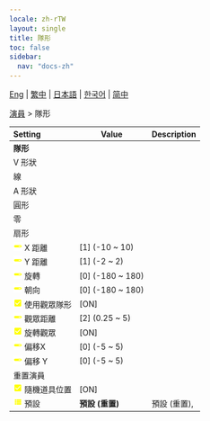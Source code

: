 ```yaml
---
locale: zh-rTW
layout: single
title: 隊形
toc: false
sidebar:
  nav: "docs-zh"
---
```

[Eng](/dancexr/menu/2025.4/actors/formation) | [繁中](/tw/dancexr/menu/2025.4/actors/formation) | [日本語](/jp/dancexr/menu/2025.4/actors/formation) | [한국어](/kr/dancexr/menu/2025.4/actors/formation) | [简中](/zh/dancexr/menu/2025.4/actors/formation)

[演員](../menu#演員) > 隊形



| Setting | Value | Description |
| :--- | --- | :--- |
|<nobr> <b>隊形</b></nobr>|| 
|<nobr> V 形狀</nobr>|| 
|<nobr> 線</nobr>|| 
|<nobr> A 形狀</nobr>|| 
|<nobr> 圓形</nobr>|| 
|<nobr> 零</nobr>|| 
|<nobr> 扇形</nobr>|| 
|<nobr> ![slider icon](/images/icon/ic_slider.png)  X 距離</nobr>| [1] (-10 ~ 10) | 
|<nobr> ![slider icon](/images/icon/ic_slider.png)  Y 距離</nobr>| [1] (-2 ~ 2) | 
|<nobr> ![slider icon](/images/icon/ic_slider.png)  旋轉</nobr>| [0] (-180 ~ 180) | 
|<nobr> ![slider icon](/images/icon/ic_slider.png)  朝向</nobr>| [0] (-180 ~ 180) | 
|<nobr> ![check_on icon](/images/icon/ic_check_on.png)  使用觀眾隊形</nobr>| [ON] | 
|<nobr> ![slider icon](/images/icon/ic_slider.png)  觀眾距離</nobr>| [2] (0.25 ~ 5) | 
|<nobr> ![check_on icon](/images/icon/ic_check_on.png)  旋轉觀眾</nobr>| [ON] | 
|<nobr> ![slider icon](/images/icon/ic_slider.png)  偏移X</nobr>| [0] (-5 ~ 5) | 
|<nobr> ![slider icon](/images/icon/ic_slider.png)  偏移 Y</nobr>| [0] (-5 ~ 5) | 
|<nobr> 重置演員</nobr>|| 
|<nobr> ![check_on icon](/images/icon/ic_check_on.png)  隨機道具位置</nobr>| [ON] | 
|<nobr> ![list icon](/images/icon/ic_list.png)  預設</nobr>| **預設 (重置)** | 預設 (重置),  |
